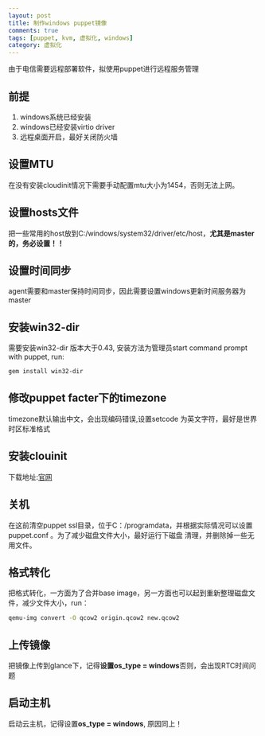 ```yaml
---
layout: post
title: 制作windows puppet镜像
comments: true
tags: [puppet, kvm, 虚拟化, windows]
category: 虚拟化
---
```


由于电信需要远程部署软件，拟使用puppet进行远程服务管理

## 前提

1. windows系统已经安装
2. windows已经安装virtio driver
3. 远程桌面开启，最好关闭防火墙
<!-- more -->

## 设置MTU

在没有安装cloudinit情况下需要手动配置mtu大小为1454，否则无法上网。

## 设置hosts文件

把一些常用的host放到C:/windows/system32/driver/etc/host，**尤其是master的，务必设置！！**

## 设置时间同步

agent需要和master保持时间同步，因此需要设置windows更新时间服务器为master

## 安装win32-dir

需要安装win32-dir 版本大于0.43, 安装方法为管理员start command prompt with puppet, run:

```sh
gem install win32-dir
```

## 修改puppet facter下的timezone

timezone默认输出中文，会出现编码错误,设置setcode 为英文字符，最好是世界时区标准格式

## 安装clouinit

下载地址:[官网](http://www.cloudbase.it/cloud-init-for-windows-instances/)

## 关机

在这前清空puppet ssl目录，位于C：/programdata，并根据实际情况可以设置puppet.conf 。为了减少磁盘文件大小，最好运行下磁盘
清理，并删除掉一些无用文件。

##  格式转化

把格式转化，一方面为了合并base image，另一方面也可以起到重新整理磁盘文件，减少文件大小，run：

```sh
qemu-img convert -O qcow2 origin.qcow2 new.qcow2
```

## 上传镜像

把镜像上传到glance下，记得**设置os_type = windows**否则，会出现RTC时间问题

## 启动主机
启动云主机，记得设置**os_type = windows**, 原因同上！
